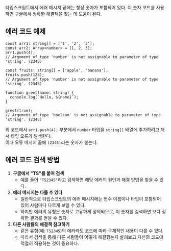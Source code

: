 타입스크립트에서 에러 메시지 끝에는 항상 숫자가 포함되어 있다. 이 숫자 코드를 사용하면 구글에서 정확한 해결책을 찾는 데 도움이 된다.

## **에러 코드 예제**

```
const arr1: string[] = ['1', '2', '3'];
const arr2: Array<number> = [1, 2, 3];
arr1.push(4);
// Argument of type 'number' is not assignable to parameter of type 'string'. (2345)
```

```
const fruits: string[] = ['apple', 'banana'];
fruits.push(123);
// Argument of type 'number' is not assignable to parameter of type 'string'. (2345)

```

```
function greet(name: string) {
  console.log(`Hello, ${name}`);
}

greet(true);
// Argument of type 'boolean' is not assignable to parameter of type 'string'. (2345)

```

위 코드에서 `arr1.push(4);` 부분에서 `number` 타입을 `string[]` 배열에 추가하려고 해서 타입 오류가 발생한다.  
이때 오류 메시지 끝에 `(2345)`라는 숫자가 붙는다.

## **에러 코드 검색 방법**

1. **구글에서 "TS"를 붙여 검색**
   - 예를 들어 `"TS2345"`라고 검색하면 해당 에러의 원인과 해결 방법을 찾을 수 있다.
2. **에러 메시지는 다를 수 있다**
   - 일반적으로 타입스크립트의 에러 메시지에는 변수 이름이나 타입이 포함되어 있어 사람마다 다르게 보일 수 있다.
   - 하지만 에러의 유형은 숫자로 고유하게 정의되므로, 이 숫자를 검색하면 보다 정확한 결과를 얻을 수 있다.
3. **다른 사람들의 해결책 참고하기**
   - 같은 유형(예: `TS2345`)의 에러라도 코드에 따라 구체적인 내용이 다를 수 있다.
   - 따라서 검색을 통해 다른 사람들이 어떻게 해결했는지 살펴보고 자신의 코드에 적절히 적용하는 것이 중요하다.

